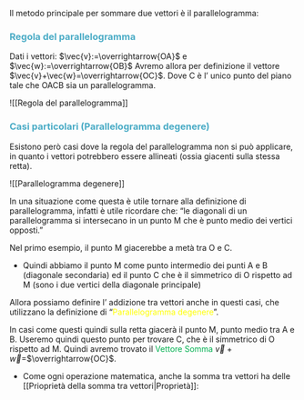 Il metodo principale per sommare due vettori è il parallelogramma:

### <font color="#4bacc6">Regola del parallelogramma</font>

Dati i vettori: $\vec{v}:=\overrightarrow{OA}$ e $\vec{w}:=\overrightarrow{OB}$
Avremo allora per definizione il vettore $\vec{v}+\vec{w}=\overrightarrow{OC}$.
Dove C è l’ unico punto del piano tale che OACB sia un parallelogramma.

![[Regola del parallelogramma]]

### <font color="#4bacc6">Casi particolari (Parallelogramma degenere)</font> 

Esistono però casi dove la regola del parallelogramma non si può applicare, in quanto i vettori potrebbero essere allineati (ossia giacenti sulla stessa retta).

![[Parallelogramma degenere]]

In una situazione come questa è utile tornare alla definizione di parallelogramma, infatti
è utile ricordare che: 
“le diagonali di un parallelogramma si intersecano in un punto M che è punto medio dei vertici opposti.”

Nel primo esempio, il punto M giacerebbe a metà tra O e C.
- Quindi abbiamo il punto M come punto intermedio dei punti A e B (diagonale secondaria)
  ed il punto C che è il simmetrico di O rispetto ad M (sono i due vertici della diagonale principale)

Allora possiamo definire l’ addizione tra vettori anche in questi casi, che utilizzano la definizione di
“<font color="#ffff00">Parallelogramma degenere</font>”.

In casi come questi quindi sulla retta giacerà il punto M, punto medio tra A e B.
Useremo quindi questo punto per trovare C, che è il simmetrico di O rispetto ad M.
Quindi avremo trovato il <font color="#00b050">Vettore Somma</font> $\vec{v}+\vec{w}$=$\overrightarrow{OC}$.


- Come ogni operazione matematica, anche la somma tra vettori ha delle [[Prioprietà della somma tra vettori|Proprietà]]:

